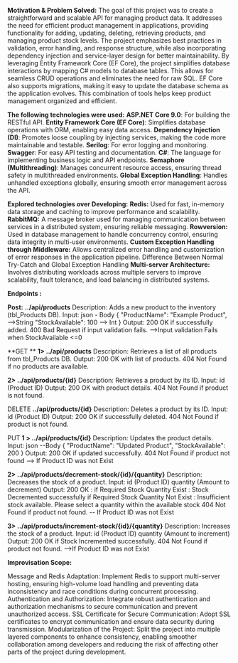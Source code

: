 **Motivation & Problem Solved:**
The goal of this project was to create a straightforward and scalable API for managing product data. It addresses the need for efficient product management in applications, providing functionality for adding, updating,
deleting, retrieving products, and managing product stock levels. The project emphasizes best practices in validation, error handling, and response structure, while also incorporating dependency injection and service-layer design for better maintainability.
By leveraging Entity Framework Core (EF Core), the project simplifies database interactions by mapping C# models to database tables. This allows for seamless CRUD operations and eliminates the need for raw SQL. EF Core also supports migrations,
making it easy to update the database schema as the application evolves. This combination of tools helps keep product management organized and efficient.

**The following technologies were used:**
**ASP.NET Core 9.0**: For building the RESTful API.
**Entity Framework Core (EF Core)**: Simplifies database operations with ORM, enabling easy data access.
**Dependency Injection (DI)**: Promotes loose coupling by injecting services, making the code more maintainable and testable.
**Serilog**: For error logging and monitoring.
**Swagger**: For easy API testing and documentation.
**C#**: The language for implementing business logic and API endpoints.
**Semaphore (Multithreading)**: Manages concurrent resource access, ensuring thread safety in multithreaded environments.
**Global Exception Handling**: Handles unhandled exceptions globally, ensuring smooth error management across the API.

**Explored technologies over Developing:**
**Redis:** Used for fast, in-memory data storage and caching to improve performance and scalability.
**RabbitMQ:** A message broker used for managing communication between services in a distributed system, ensuring reliable messaging.
**Rowversion:** Used in database management to handle concurrency control, ensuring data integrity in multi-user environments.
**Custom Exception Handling through Middleware:** Allows centralized error handling and customization of error responses in the application pipeline.
Difference Between Normal Try-Catch and Global Exception Handling
**Multi-server Architecture:** Involves distributing workloads across multiple servers to improve scalability, fault tolerance, and load balancing in distributed systems.


**Endpoints :** 

**Post:**
**../api/products**
Description: Adds a new product to the inventory (tbl_Products DB).
Input:
  json - Body
  {
    "ProductName": "Example Product", -->String
    "StockAvailable": 100       --> Int
  }
Output:
200 OK if successfully added.
400 Bad Request if input validation fails.
     -->Input validation Fails when StockAvailable <=0

**GET **
**1> ../api/products**
Description: Retrieves a list of all products from tbl_Products DB.
Output:
200 OK with list of products.
404 Not Found if no products are available.

**2> ../api/products/{id}**
Description: Retrieves a product by its ID.
Input: id (Product ID)
Output:
200 OK with product details.
404 Not Found if product is not found.

DELETE 
**../api/products/{id}**
Description: Deletes a product by its ID.
Input: id (Product ID)
Output:
200 OK if successfully deleted.
404 Not Found if product is not found.


PUT 
**1 > ../api/products/{id}**
Description: Updates the product details.
Input:
json --Body
{
  "ProductName": "Updated Product",
  "StockAvailable": 200
}
Output:
200 OK if updated successfully.
404 Not Found if product not found --> If Product ID was not Exist


**2> ../api/products/decrement-stock/{id}/{quantity}**
Description: Decreases the stock of a product.
Input:
id (Product ID)
quantity (Amount to decrement)
Output:
200 OK : if Required Stock Quantity Exist : Stock Decremented successfully
         if Required Stock Quantity Not Exist : Insufficient stock available. Please select a quantity within the available stock
404 Not Found if product not found. -- If Product ID was not Exist

**3> ../api/products/increment-stock/{id}/{quantity}**
Description: Increases the stock of a product.
Input:
id (Product ID)
quantity (Amount to increment)
Output:
200 OK if Stock Incremented successfully.
404 Not Found if product not found. -->If Product ID was not Exist


**Improvisation Scope:**

Message and Redis Adaptation: Implement Redis to support multi-server hosting, ensuring high-volume load handling and preventing data inconsistency and race conditions during concurrent processing.
Authentication and Authorization: Integrate robust authentication and authorization mechanisms to secure communication and prevent unauthorized access.
SSL Certificate for Secure Communication: Adopt SSL certificates to encrypt communication and ensure data security during transmission.
Modularization of the Project: Split the project into multiple layered components to enhance consistency, enabling smoother collaboration among developers and reducing the risk of affecting other parts of the project during development.

